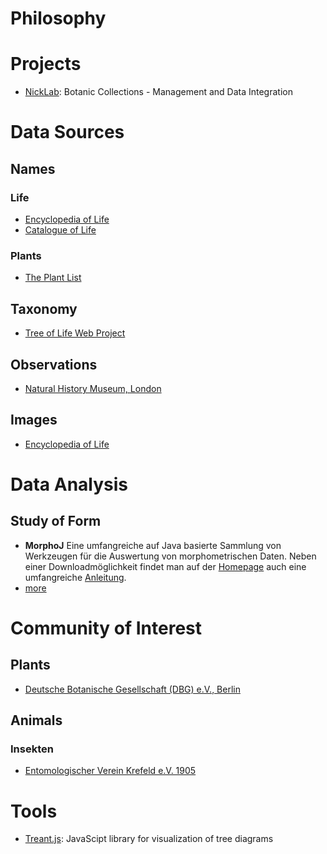 <!-- TITLE: A-PART-OF-NATURE -->
<!-- SUBTITLE: Although it often feels as if we were apart from nature, we are indeed a part of nature! -->

# Philosophy
# Projects
* [NickLab](/nick-lab): Botanic Collections - Management and Data Integration

# Data Sources
## Names
### Life
* [Encyclopedia of Life](http://www.eol.org)
* [Catalogue of Life](http://www.catalogueoflife.org/)
### Plants
* [The Plant List](http://www.theplantlist.org/)
## Taxonomy
* [Tree of Life Web Project](http://tolweb.org/tree/)
## Observations
* [Natural History Museum, London](http://data.nhm.ac.uk/)
## Images
* [Encyclopedia of Life](http://www.eol.org)
# Data Analysis
## Study of Form
* **MorphoJ**
Eine umfangreiche auf Java basierte Sammlung von Werkzeugen für die Auswertung von morphometrischen Daten. Neben einer Downloadmöglichkeit findet man auf der [Homepage](http://www.flywings.org.uk/MorphoJ_page.htm) auch eine umfangreiche [Anleitung](http://www.flywings.org.uk/MorphoJ_guide/frameset.htm?index.htm).
* [more](http://www.botanik.kit.edu/botzell/1639_1820.php)
# Community of Interest
## Plants
* [Deutsche Botanische Gesellschaft (DBG) e.V., Berlin](https://www.deutsche-botanische-gesellschaft.de/)
## Animals
### Insekten
* [Entomologischer Verein Krefeld e.V. 1905](http://www.entomologica.org/)
# Tools
* [Treant.js](http://fperucic.github.io/treant-js/): JavaScipt library for visualization of tree diagrams